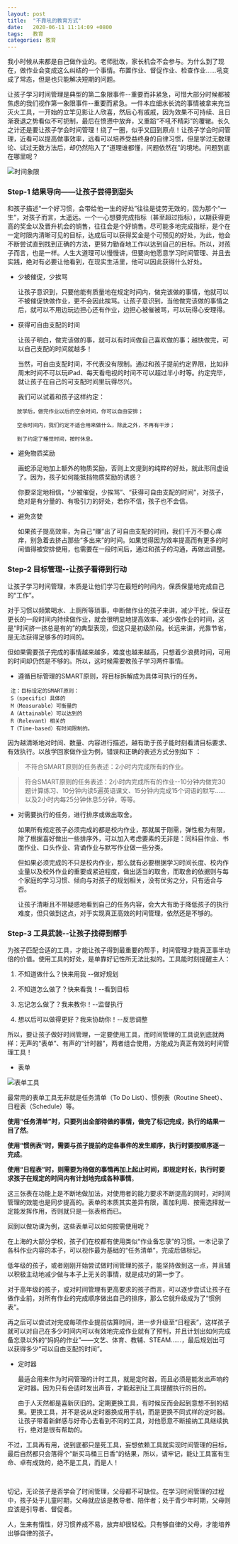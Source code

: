 ```yaml
---
layout: post
title:  "不靠吼的教育方式"
date:   2020-06-11 11:14:09 +0800
tags:   教育
categories: 教育
---
```


我小时候从来都是自己做作业的。老师批改，家长机会不会参与。为什么到了现在，做作业会变成这么纠结的一个事情。布置作业、督促作业、检查作业……吼变成了常态，但是也只能解决短期的问题。

让孩子学习时间管理是典型的第二象限事件--重要而非紧急，可惜大部分时候都被焦虑的我们视作第一象限事件--重要而紧急。一件本应细水长流的事情被拿来充当灭火工具，一开始的立竿见影让人欣喜，然后心有戚戚，因为效果不可持续、且日渐衰退之势看似不可扼制，最后在愤懑中放弃，又重蹈“不吼不精彩”的覆辙。长久之计还是要让孩子学会时间管理！绕了一圈，似乎又回到原点！让孩子学会时间管理，近看可以提高做事效率，远看可以培养受益终身的自律习惯，但是学过无数理论、试过无数方法后，却仍然陷入了“道理谁都懂，问题依然在”的境地。问题到底在哪里呢？

![时间象限](https://github.com/zzyang/zzyang.github.io/blob/master/_posts/pic/%E6%97%B6%E9%97%B4%E8%B1%A1%E9%99%90.jpg?raw=true)

### Step-1 结果导向——让孩子尝得到甜头

和孩子描述“一个好习惯，会带给他一生的好处”往往是徒劳无效的，因为那个“一生”，对孩子而言，太遥远。一个一心想要完成指标（甚至超过指标），以期获得更高的奖金以及晋升机会的销售，往往会是个好销售。尽可能多地完成指标，是个在一定时限内清晰可见的目标，达成后可以获得奖金是个可预见的好处，为此，他会不断尝试直到找到正确的方法，更努力勤奋地工作以达到自己的目标。所以，对孩子而言，也是一样。人生大道理可以慢慢讲，但要向他愿意学习时间管理、并且去实践，绝对有必要让他看到，在现实生活里，他可以因此获得什么好处。

+ 少被催促，少挨骂

  让孩子意识到，只要他能有质量地在规定时间内，做完该做的事情，他就可以不被催促快做作业，更不会因此挨骂。让孩子意识到，当他做完该做的事情之后，就可以不用边玩边担心还有作业，边担心被催被骂，可以玩得心安理得。

+ 获得可自由支配的时间

  让孩子明白，做完该做的事，就可以有时间做自己喜欢做的事；越快做完，可以自己支配的时间就越多！

  当然，可自由支配时间，不代表没有限制。通过和孩子提前约定界限，比如非周末时间不可以玩iPad、每天看电视的时间不可以超过半小时等。约定完毕，就让孩子在自己的可支配时间里玩得尽兴。

  我们可以试着和孩子这样约定：

```
   放学后，做完作业以后的空余时间，你可以自由安排；

   空余时间内，我们约定不适合用来做什么，除此之外，不再有干涉；

   到了约定了睡觉时间，按时休息。
```

+ 避免物质奖励
  
  画蛇添足地加上额外的物质奖励，否则上文提到的纯粹的好处，就此形同虚设了。因为，孩子如何能抵挡物质奖励的诱惑？

  你要坚定地相信，“少被催促，少挨骂”、“获得可自由支配的时间”，对孩子，绝对是有分量的、有吸引力的好处，若你不信，孩子也不会信。

+ 避免贪婪
  
  如果孩子提高效率，为自己“赚”出了可自由支配的时间，我们千万不要心痒痒，别急着去挤占那些“多出来”的时间。如果觉得因为效率提高而有更多的时间值得被安排使用，也需要在一段时间后，通过和孩子的沟通，再做出调整。

### Step-2 目标管理--让孩子看得到行动

让孩子学习时间管理，本质是让他们学习在最短的时间内，保质保量地完成自己的“工作”。

对于习惯以频繁喝水、上厕所等琐事，中断做作业的孩子来讲，减少干扰，保证在更长的一段时间内持续做作业，就会很明显地提高效率、减少做作业的时间，这是“时间挤一挤总是有的”的典型表现，但这只是初级阶段。长远来讲，光靠节省，是无法获得足够多的时间的。

但如果需要孩子完成的事情越来越多，难度也越来越高，只想着少浪费时间，可用的时间却仍然是不够的。所以，这时候需要教孩子学习两件事情。

+ 遵循目标管理的SMART原则，将目标拆解成为具体可执行的任务。

```
 注：目标设定的SMART原则：
 S（specific）具体的
 M（Measurable）可衡量的
 A（Attainable）可以达到的
 R（Relevant）相关的
 T（Time-based）有时间限制的。
```

 因为越清晰地对时间、数量、内容进行描述，越有助于孩子能时刻看清目标要求、有效执行。以放学回家做作业为例，错误和正确的表述方式分别如下 ：

 > 不符合SMART原则的任务表述：2小时内完成所有的作业。

 > 符合SMART原则的任务表述：2小时内完成所有的作业--10分钟内做完30题计算练习、10分钟内读5遍英语课文、15分钟内完成15个词语的默写……以及2小时内每25分钟休息5分钟，等等。

+ 对需要执行的任务，进行排序或做出取舍。

  如果所有规定孩子必须完成的都是校内作业，那就属于刚需，弹性极为有限，除了根据喜好做出一些排序外，可以加入考虑要素的无非是：同科目作业、书面作业、口头作业、背诵作业与默写作业做一些分类。

  但如果必须完成的不只是校内作业，那么就有必要根据学习时间长度、校内作业量以及校外作业的重要或紧迫程度，做出适当的取舍，而取舍的依据则与每个家庭的学习习惯、倾向与对孩子的规划相关，没有优劣之分，只有适合与否。

  让孩子清晰且不带疑惑地看到自己的任务内容，会大大有助于降低孩子的执行难度，但只做到这点，对于实现真正高效的时间管理，依然还是不够的。

### Step-3 工具武装--让孩子找得到帮手

为孩子匹配合适的工具，才能让孩子得到最重要的帮手，时间管理才能真正事半功倍的价值。使用工具的好处，是单靠好记性所无法比拟的。工具能时刻提醒主人：

1. 不知道做什么？快来用我 --做好规划

2. 不知道怎么做了？快来看我！--看到目标

3. 忘记怎么做了？我来教你！--监督执行

4. 想以后可以做得更好？我来协助你！--反思调整

所以，要让孩子做好时间管理，一定要使用工具，而时间管理的工具说到底就两样：无声的“表单”、有声的“计时器”，两者组合使用，方能成为真正有效的时间管理工具！

+ 表单

![表单工具](https://github.com/zzyang/zzyang.github.io/blob/master/_posts/pic/%E8%A1%A8%E5%8D%95%E5%B7%A5%E5%85%B7.jpg?raw=true)

 最常用的表单工具无非就是任务清单（To Do List）、惯例表（Routine Sheet）、日程表（Schedule）等。

 **使用“任务清单”时，只要列出全部待做的事情，做完了标记完成，执行的结果一目了然**。
 
 **使用“惯例表”时，需要与孩子提前约定各事件的发生顺序，执行时要按顺序逐一完成**。
 
 **使用“日程表”时，则需要为待做的事情再加上起止时间，即规定时长，执行时要求孩子在规定的时间内有计划地完成各种事情**。

 这三张表在功能上是不断地做加法，对使用者的能力要求不断提高的同时，对时间管理的效能也是同步提高的。表单的本质其实差异有限，善加利用、按需选择就一定能发挥作用，否则就只是一张表格而已。

 回到以做功课为例，这些表单可以如何按需使用呢？

 在上海的大部分学校，孩子们在校都有使用类似“作业备忘录”的习惯。一本记录了各科作业内容的本子，可以视作最为基础的“任务清单”，完成后做标记。

 低年级的孩子，或者刚刚开始尝试做时间管理的孩子，能坚持做到这一点，并且辅以积极主动地减少做与本子上无关的事情，就是成功的第一步了。

 对于高年级的孩子，或对时间管理有更高要求的孩子而言，可以逐步尝试让孩子在做作业前，对所有作业的完成顺序做出自己的排序，那么它就升级成为了“惯例表”。

 再之后可以尝试对完成每项作业提前估算时间，进一步升级至“日程表”，这样孩子就可以对自己在多少时间内可以有效地完成作业就有了预判，并且计划出如何完成备忘录以外的“妈妈的作业”——文艺、体育、教辅、STEAM……，最后规划出可以获得多少“可以自由支配的时间”。 

+ 定时器

  最适合用来作为时间管理的计时工具，就是定时器，而且必须是能发出声响的定时器。因为只有会适时发出声音，才能起到让工具提醒执行的目的。

  由于人天然都是喜新厌旧的。定期更换工具，有时候反而会起到意想不到的结果。更换工具，并不是说从定时器换成用手机，而是更换不同式样的定时器。让孩子带着新鲜感与好奇心去看到不同的工具，对他愿意不断接纳工具继续执行，绝对是很有帮助的。

不过，工具再有用，说到底都只是死工具，妄想依赖工具就实现时间管理的目标，最后自然都只会落得个“新买马桶三日香”的结果，所以，请牢记，能让工具富有生命、卓有成效的，绝不是工具，而是人！


<br>

切记，无论孩子是否学会了时间管理，父母都不可缺位。在学习时间管理的过程中，孩子处于儿童时期，父母就应该是教导者、陪伴者；处于青少年时期，父母则应该是引导者、督促者。

人，生来有惰性，好习惯养成不易，放弃却很轻松。只有够自律的父母，才能培养出够自律的孩子。
